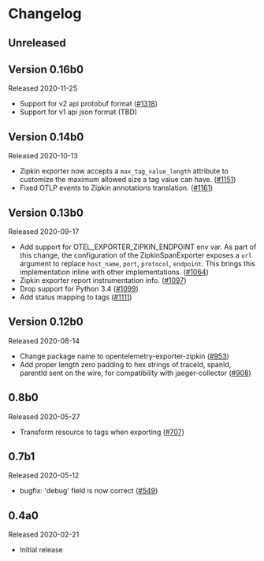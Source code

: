 # Changelog

## Unreleased

## Version 0.16b0

Released 2020-11-25

- Support for v2 api protobuf format ([#1318](https://github.com/open-telemetry/opentelemetry-python/pull/1318))
- Support for v1 api json format (TBD)

## Version 0.14b0

Released 2020-10-13

- Zipkin exporter now accepts a ``max_tag_value_length`` attribute to customize the
  maximum allowed size a tag value can have. ([#1151](https://github.com/open-telemetry/opentelemetry-python/pull/1151)) 
- Fixed OTLP events to Zipkin annotations translation. ([#1161](https://github.com/open-telemetry/opentelemetry-python/pull/1161))

## Version 0.13b0

Released 2020-09-17

- Add support for OTEL_EXPORTER_ZIPKIN_ENDPOINT env var. As part of this change, the 
  configuration of the ZipkinSpanExporter exposes a `url` argument to replace `host_name`,
  `port`, `protocol`, `endpoint`. This brings this implementation inline with other
  implementations. 
  ([#1064](https://github.com/open-telemetry/opentelemetry-python/pull/1064))
- Zipkin exporter report instrumentation info. 
  ([#1097](https://github.com/open-telemetry/opentelemetry-python/pull/1097))  
- Drop support for Python 3.4
  ([#1099](https://github.com/open-telemetry/opentelemetry-python/pull/1099))
- Add status mapping to tags
  ([#1111](https://github.com/open-telemetry/opentelemetry-python/issues/1111))

## Version 0.12b0

Released 2020-08-14

- Change package name to opentelemetry-exporter-zipkin
  ([#953](https://github.com/open-telemetry/opentelemetry-python/pull/953))
- Add proper length zero padding to hex strings of traceId, spanId, parentId sent on the wire, for compatibility with jaeger-collector
  ([#908](https://github.com/open-telemetry/opentelemetry-python/pull/908))

## 0.8b0

Released 2020-05-27

- Transform resource to tags when exporting
  ([#707](https://github.com/open-telemetry/opentelemetry-python/pull/707))

## 0.7b1

Released 2020-05-12

- bugfix: 'debug' field is now correct
  ([#549](https://github.com/open-telemetry/opentelemetry-python/pull/549))

## 0.4a0

Released 2020-02-21

- Initial release
